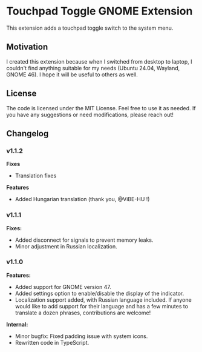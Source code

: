 # Touchpad Toggle GNOME Extension

This extension adds a touchpad toggle switch to the system menu.

## Motivation

I created this extension because when I switched from desktop to laptop, I couldn't find anything suitable for my needs (Ubuntu 24.04, Wayland, GNOME 46). I hope it will be useful to others as well.

## License

The code is licensed under the MIT License. Feel free to use it as needed. If you have any suggestions or need modifications, please reach out!

## Changelog

### v1.1.2

**Fixes**
* Translation fixes

**Features**
* Added Hungarian translation (thank you, @ViBE-HU !)

### v1.1.1

**Fixes:**
* Added disconnect for signals to prevent memory leaks.
* Minor adjustment in Russian localization.

### v1.1.0

**Features:**
* Added support for GNOME version 47.
* Added settings option to enable/disable the display of the indicator.
* Localization support added, with Russian language included. If anyone would like to add support for their language and has a few minutes to translate a dozen phrases, contributions are welcome!

**Internal:**
* Minor bugfix: Fixed padding issue with system icons.
* Rewritten code in TypeScript.